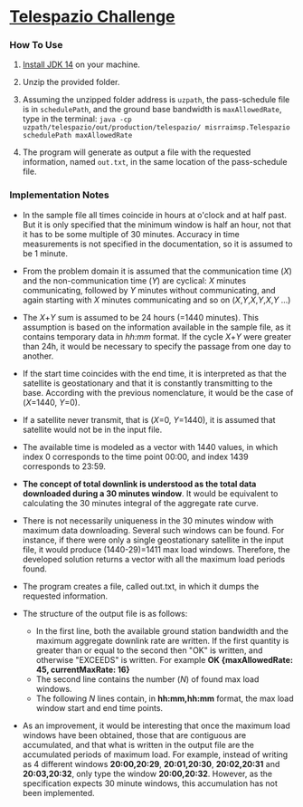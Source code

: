# [Telespazio Challenge](https://github.com/misrraimsp/telespazio)

### How To Use
1. [Install JDK 14](https://docs.oracle.com/en/java/javase/14/install/index.html) on your machine.

2. Unzip the provided folder.

3. Assuming the unzipped folder address is `uzpath`, the pass-schedule file is in `schedulePath`, and the ground base bandwidth is `maxAllowedRate`, type in the terminal: 
`java -cp uzpath/telespazio/out/production/telespazio/ misrraimsp.Telespazio schedulePath maxAllowedRate`

4. The program will generate as output a file with the requested information, named `out.txt`, in the same location of the pass-schedule file.

### Implementation Notes

- In the sample file all times coincide in hours at o'clock and at half past. But it is only specified that the minimum window is half an hour, not that it has to be some multiple of 30 minutes. Accuracy in time measurements is not specified in the documentation, so it is assumed to be 1 minute.

- From the problem domain it is assumed that the communication time (*X*) and the non-communication time (*Y*) are cyclical: *X* minutes communicating, followed by *Y* minutes without communicating, and again starting with *X* minutes communicating and so on (*X*,*Y*,*X*,*Y*,*X*,*Y* ...)

- The *X*+*Y* sum is assumed to be 24 hours (=1440 minutes). This assumption is based on the information available in the sample file, as it contains temporary data in *hh:mm* format. If the cycle *X*+*Y* were greater than 24h, it would be necessary to specify the passage from one day to another.

- If the start time coincides with the end time, it is interpreted as that the satellite is geostationary and that it is constantly transmitting to the base. According with the previous nomenclature, it would be the case of (*X*=1440, *Y*=0).

- If a satellite never transmit, that is (*X*=0, *Y*=1440), it is assumed that satellite would not be in the input file.

- The available time is modeled as a vector with 1440 values, in which index 0 corresponds to the time point 00:00, and index 1439 corresponds to 23:59.

- **The concept of total downlink is understood as the total data downloaded during a 30 minutes window**. It would be equivalent to calculating the 30 minutes integral of the aggregate rate curve.

- There is not necessarily uniqueness in the 30 minutes window with maximum data downloading. Several such windows can be found. For instance, if there were only a single geostationary satellite in the input file, it would produce (1440-29)=1411 max load windows. Therefore, the developed solution returns a vector with all the maximum load periods found.

- The program creates a file, called out.txt, in which it dumps the requested information.

- The structure of the output file is as follows:
	- In the first line, both the available ground station bandwidth and the maximum aggregate downlink rate are written. If the first quantity is greater than or equal to the second then "OK" is written, and otherwise "EXCEEDS" is written. For example **OK {maxAllowedRate: 45, currentMaxRate: 16}**
	- The second line contains the number (*N*) of found max load windows.
	- The following *N* lines contain, in **hh:mm,hh:mm** format, the max load window start and end time points.
	
- As an improvement, it would be interesting that once the maximum load windows have been obtained, those that are contiguous are accumulated, and that what is written in the output file are the accumulated periods of maximum load. For example, instead of writing as 4 different windows **20:00,20:29**, **20:01,20:30**, **20:02,20:31** and **20:03,20:32**, only type the window **20:00,20:32**. However, as the specification expects 30 minute windows, this accumulation has not been implemented.


